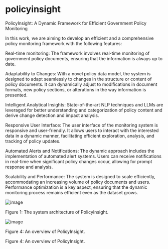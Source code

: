 # policyinsight
PolicyInsight: A Dynamic Framework for Efficient Government Policy Monitoring

In this work, we are aiming to develop an efficient and a comprehensive policy monitoring framework with the following features:

Real-time monitoring: The framework involves real-time monitoring of government policy documents, ensuring that the information is always up to date.

Adaptability to Changes: With a novel policy data model, the system is designed to adapt seamlessly to changes in the structure or content of policy documents. It can dynamically adjust to modifications in document formats, new policy sections, or alterations in the way information is presented.

Intelligent Analytical Insights: State-of-the-art NLP techniques and LLMs are leveraged for better understanding and categorization of policy content and derive change detection and impact analysis.

Responsive User Interface: The user interface of the monitoring system is responsive and user-friendly. It allows users to interact with the interested data in a dynamic manner, facilitating efficient exploration, analysis, and tracking of policy updates.

Automated Alerts and Notifications: The dynamic approach includes the implementation of automated alert systems. Users can receive notifications in real-time when significant policy changes occur, allowing for prompt response and analysis.

Scalability and Performance: The system is designed to scale efficiently, accommodating an increasing volume of policy documents and users. Performance optimization is a key aspect, ensuring that the dynamic monitoring process remains efficient even as the dataset grows.

![image](https://github.com/Kishorevb/policyinsight/assets/22257047/41c31ef2-29a6-4b10-9c60-cfda1c37ea9a)

Figure 1: The system architecture of PolicyInsight.


![image](https://github.com/Kishorevb/policyinsight/assets/22257047/eb0bd5dd-6419-4a38-a0c1-09ed2a043807)

Figure 4: An overview of PolicyInsight.




Figure 4: An overview of PolicyInsight.
